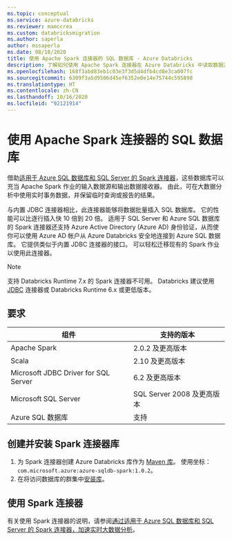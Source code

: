 ```yaml
---
ms.topic: conceptual
ms.service: azure-databricks
ms.reviewer: mamccrea
ms.custom: databricksmigration
ms.author: saperla
author: mssaperla
ms.date: 08/18/2020
title: 使用 Apache Spark 连接器的 SQL 数据库 - Azure Databricks
description: 了解如何使用 Apache Spark 连接器在 Azure Databricks 中读取数据并将数据写入到 Azure SQL 数据库和 Microsoft SQL Server。
ms.openlocfilehash: 168f3abd83eb1c03e3f3d5d4dfb4cd8e3ca007fc
ms.sourcegitcommit: 6309f3a5d9506d45ef6352e0e14e75744c595898
ms.translationtype: HT
ms.contentlocale: zh-CN
ms.lasthandoff: 10/16/2020
ms.locfileid: "92121914"
---
```

# <a name="sql-databases-using-the-apache-spark-connector"></a><a id="azure-db"> </a><a id="sql-databases-using-the-apache-spark-connector"> </a>使用 Apache Spark 连接器的 SQL 数据库

借助[适用于 Azure SQL 数据库和 SQL Server 的 Spark 连接器](/sql-database/sql-database-spark-connector)，这些数据库可以充当 Apache Spark 作业的输入数据源和输出数据接收器。 由此，可在大数据分析中使用实时事务数据，并保留临时查询或报告的结果。

与内置 JDBC 连接器相比，此连接器能够将数据批量插入 SQL 数据库。 它的性能可以比逐行插入快 10 倍到 20 倍。 适用于 SQL Server 和 Azure SQL 数据库的 Spark 连接器还支持 Azure Active Directory (Azure AD) 身份验证，从而使你可以使用 Azure AD 帐户从 Azure Databricks 安全地连接到 Azure SQL 数据库。 它提供类似于内置 JDBC 连接器的接口。 可以轻松迁移现有的 Spark 作业以使用此连接器。

> [!NOTE]
>
> 支持 Databricks Runtime 7.x 的 Spark 连接器不可用。 Databricks 建议使用 [JDBC](sql-databases.md) 连接器或 Databricks Runtime 6.x 或更低版本。

## <a name="requirements"></a>要求

| 组件                               | 支持的版本          |
|-----------------------------------------|-----------------------------|
| Apache Spark                            | 2.0.2 及更高版本             |
| Scala                                   | 2.10 及更高版本              |
| Microsoft JDBC Driver for SQL Server    | 6.2 及更高版本               |
| Microsoft SQL Server                    | SQL Server 2008 及更高版本   |
| Azure SQL 数据库                      | 支持                   |

## <a name="create-and-install-spark-connector-library"></a>创建并安装 Spark 连接器库

1. 为 Spark 连接器创建 Azure Databricks 库作为 [Maven 库](../../libraries/workspace-libraries.md#maven-libraries)。 使用坐标：`com.microsoft.azure:azure-sqldb-spark:1.0.2`。
2. 在将访问数据库的群集中[安装库](../../libraries/cluster-libraries.md#install-libraries)。

## <a name="use-the-spark-connector"></a>使用 Spark 连接器

有关使用 Spark 连接器的说明，请参阅[通过适用于 Azure SQL 数据库和 SQL Server 的 Spark 连接器，加速实时大数据分析](/sql-database/sql-database-spark-connector)。